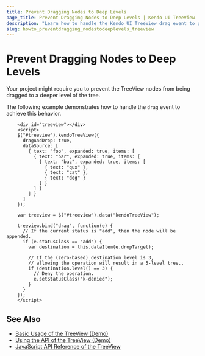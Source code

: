 ```yaml
---
title: Prevent Dragging Nodes to Deep Levels
page_title: Prevent Dragging Nodes to Deep Levels | Kendo UI TreeView
description: "Learn how to handle the Kendo UI TreeView drag event to prevent nodes from being dragged to a deep level of the tree."
slug: howto_preventdragging_nodestodeeplevels_treeview
---
```


# Prevent Dragging Nodes to Deep Levels

Your project might require you to prevent the TreeView nodes from being dragged to a deeper level of the tree.

The following example demonstrates how to handle the `drag` event to achieve this behavior.

```dojo
    <div id="treeview"></div>
    <script>
    $("#treeview").kendoTreeView({
      dragAndDrop: true,
      dataSource: [
        { text: "foo", expanded: true, items: [
          { text: "bar", expanded: true, items: [
            { text: "baz", expanded: true, items: [
              { text: "qux" },
              { text: "cat" },
              { text: "dog" }
            ] }
          ] }
        ] }
      ]
    });

    var treeview = $("#treeview").data("kendoTreeView");

    treeview.bind("drag", function(e) {
      // If the current status is "add", then the node will be appended.
      if (e.statusClass == "add") {
        var destination = this.dataItem(e.dropTarget);

        // If the (zero-based) destination level is 3,
        // allowing the operation will result in a 5-level tree..
        if (destination.level() == 3) {
          // Deny the operation.
          e.setStatusClass("k-denied");
        }
      }
    });
    </script>
```

## See Also

* [Basic Usage of the TreeView (Demo)](https://demos.telerik.com/kendo-ui/treeview/index)
* [Using the API of the TreeView (Demo)](https://demos.telerik.com/kendo-ui/treeview/api)
* [JavaScript API Reference of the TreeView](/api/javascript/ui/treeview)
